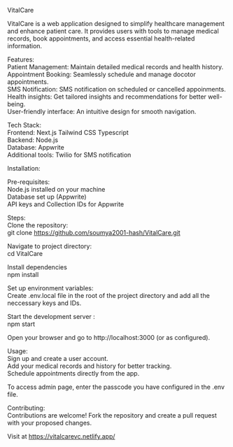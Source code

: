 VitalCare

VitalCare is a web application designed to simplify healthcare management and enhance patient care. It provides users with tools to manage medical records, book appointments, and access essential health-related information.  

Features:  
Patient Management: Maintain detailed medical records and health history.  
Appointment Booking: Seamlessly schedule and manage docotor appointments.  
SMS Notification: SMS notification on scheduled or cancelled appoinments.  
Health insights: Get tailored insights and recommendations for better well-being.    
User-friendly interface:  An intuitive design for smooth navigation.  

Tech Stack:  
Frontend: Next.js Tailwind CSS  Typescript  
Backend: Node.js  
Database: Appwrite    
Additional tools: Twilio for SMS notification  

Installation:  

Pre-requisites:  
Node.js installed on your machine  
Database set up (Appwrite)  
API keys and Collection IDs for Appwrite  

Steps:  
Clone the repository:  
git clone https://github.com/soumya2001-hash/VitalCare.git  

Navigate to project directory:  
cd VitalCare  

Install dependencies  
npm install  

Set up environment variables:  
Create .env.local file in the root of the project directory and add all the neccessary keys and IDs.  

Start the development server :  
npm start  

Open your browser and go to http://localhost:3000 (or as configured).  

Usage:  
Sign up and create a user account.  
Add your medical records and history for better tracking.  
Schedule appointments directly from the app.  

To access admin page, enter the passcode you have configured in the .env file.  

Contributing:  
Contributions are welcome! Fork the repository and create a pull request with your proposed changes.  

Visit at https://vitalcarevc.netlify.app/




